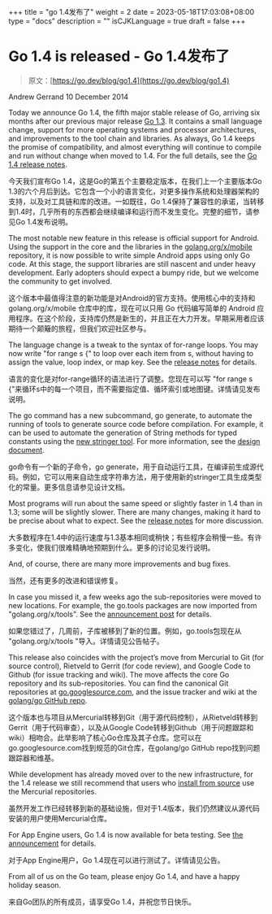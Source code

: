 +++
title = "go 1.4发布了"
weight = 2
date = 2023-05-18T17:03:08+08:00
type = "docs"
description = ""
isCJKLanguage = true
draft = false
+++

# Go 1.4 is released - Go 1.4发布了

> 原文：[https://go.dev/blog/go1.4](https://go.dev/blog/go1.4)

Andrew Gerrand
10 December 2014

Today we announce Go 1.4, the fifth major stable release of Go, arriving six months after our previous major release [Go 1.3](https://blog.golang.org/go1.3). It contains a small language change, support for more operating systems and processor architectures, and improvements to the tool chain and libraries. As always, Go 1.4 keeps the promise of compatibility, and almost everything will continue to compile and run without change when moved to 1.4. For the full details, see the [Go 1.4 release notes](https://go.dev/doc/go1.4).

今天我们宣布Go 1.4，这是Go的第五个主要稳定版本，在我们上一个主要版本Go 1.3的六个月后到达。它包含一个小的语言变化，对更多操作系统和处理器架构的支持，以及对工具链和库的改进。一如既往，Go 1.4保持了兼容性的承诺，当转移到1.4时，几乎所有的东西都会继续编译和运行而不发生变化。完整的细节，请参见Go 1.4发布说明。

The most notable new feature in this release is official support for Android. Using the support in the core and the libraries in the [golang.org/x/mobile](https://godoc.org/golang.org/x/mobile) repository, it is now possible to write simple Android apps using only Go code. At this stage, the support libraries are still nascent and under heavy development. Early adopters should expect a bumpy ride, but we welcome the community to get involved.

这个版本中最值得注意的新功能是对Android的官方支持。使用核心中的支持和 golang.org/x/mobile 仓库中的库，现在可以只用 Go 代码编写简单的 Android 应用程序。在这个阶段，支持库仍然是新生的，并且正在大力开发。早期采用者应该期待一个颠簸的旅程，但我们欢迎社区参与。

The language change is a tweak to the syntax of for-range loops. You may now write "for range s {" to loop over each item from s, without having to assign the value, loop index, or map key. See the [release notes](https://go.dev/doc/go1.4#forrange) for details.

语言的变化是对for-range循环的语法进行了调整。您现在可以写 "for range s {"来循环s中的每一个项目，而不需要指定值、循环索引或地图键。详情请见发布说明。

The go command has a new subcommand, go generate, to automate the running of tools to generate source code before compilation. For example, it can be used to automate the generation of String methods for typed constants using the [new stringer tool](https://godoc.org/golang.org/x/tools/cmd/stringer/). For more information, see the [design document](https://go.dev/s/go1.4-generate).

go命令有一个新的子命令，go generate，用于自动运行工具，在编译前生成源代码。例如，它可以用来自动生成字符串方法，用于使用新的stringer工具生成类型化的常量。更多信息请参见设计文档。

Most programs will run about the same speed or slightly faster in 1.4 than in 1.3; some will be slightly slower. There are many changes, making it hard to be precise about what to expect. See the [release notes](https://go.dev/doc/go1.4#performance) for more discussion.

大多数程序在1.4中的运行速度与1.3基本相同或稍快；有些程序会稍慢一些。有许多变化，使我们很难精确地预期到什么。更多的讨论见发行说明。

And, of course, there are many more improvements and bug fixes.

当然，还有更多的改进和错误修复。

In case you missed it, a few weeks ago the sub-repositories were moved to new locations. For example, the go.tools packages are now imported from "golang.org/x/tools". See the [announcement post](https://groups.google.com/d/msg/golang-announce/eD8dh3T9yyA/HDOEU_ZSmvAJ) for details.

如果您错过了，几周前，子库被移到了新的位置。例如，go.tools包现在从 "golang.org/x/tools "导入。详情请见公告帖子。

This release also coincides with the project’s move from Mercurial to Git (for source control), Rietveld to Gerrit (for code review), and Google Code to Github (for issue tracking and wiki). The move affects the core Go repository and its sub-repositories. You can find the canonical Git repositories at [go.googlesource.com](https://go.googlesource.com/), and the issue tracker and wiki at the [golang/go GitHub repo](https://github.com/golang/go).

这个版本也与项目从Mercurial转移到Git（用于源代码控制），从Rietveld转移到Gerrit（用于代码审查），以及从Google Code转移到Github（用于问题跟踪和wiki）相吻合。此举影响了核心Go仓库及其子仓库。您可以在go.googlesource.com找到规范的Git仓库，在golang/go GitHub repo找到问题跟踪器和维基。

While development has already moved over to the new infrastructure, for the 1.4 release we still recommend that users who [install from source](https://go.dev/doc/install/source) use the Mercurial repositories.

虽然开发工作已经转移到新的基础设施，但对于1.4版本，我们仍然建议从源代码安装的用户使用Mercurial仓库。

For App Engine users, Go 1.4 is now available for beta testing. See [the announcement](https://groups.google.com/d/msg/google-appengine-go/ndtQokV3oFo/25wV1W9JtywJ) for details.

对于App Engine用户，Go 1.4现在可以进行测试了。详情请见公告。

From all of us on the Go team, please enjoy Go 1.4, and have a happy holiday season.

来自Go团队的所有成员，请享受Go 1.4，并祝您节日快乐。

